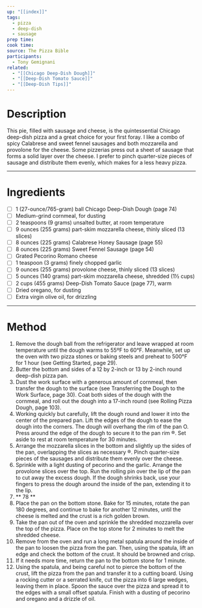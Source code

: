 ```yaml
---
up: "[[index]]"
tags:
  - pizza
  - deep-dish
  - sausage
prep time: 
cook time: 
source: The Pizza Bible
participants:
  - Tony Gemignani
related:
  - "[[Chicago Deep-Dish Dough]]"
  - "[[Deep-Dish Tomato Sauce]]"
  - "[[Deep-Dish Tips]]"
---
```

# Description
This pie, filled with sausage and cheese, is the quintessential Chicago deep-dish pizza and a great choice for your first foray. I like a combo of spicy Calabrese and sweet fennel sausages and both mozzarella and provolone for the cheese. Some pizzerias press out a sheet of sausage that forms a solid layer over the cheese. I prefer to pinch quarter-size pieces of sausage and distribute them evenly, which makes for a less heavy pizza.

---

# Ingredients
- [ ] 1 (27-ounce/765-gram) ball Chicago Deep-Dish Dough (page 74)
- [ ] Medium-grind cornmeal, for dusting
- [ ] 2 teaspoons (9 grams) unsalted butter, at room temperature
- [ ] 9 ounces (255 grams) part-skim mozzarella cheese, thinly sliced (13 slices)
- [ ] 8 ounces (225 grams) Calabrese Honey Sausage (page 55)
- [ ] 8 ounces (225 grams) Sweet Fennel Sausage (page 54)
- [ ] Grated Pecorino Romano cheese
- [ ] 1 teaspoon (3 grams) finely chopped garlic
- [ ] 9 ounces (255 grams) provolone cheese, thinly sliced (13 slices)
- [ ] 5 ounces (140 grams) part-skim mozzarella cheese, shredded (1½ cups)
- [ ] 2 cups (455 grams) Deep-Dish Tomato Sauce (page 77), warm
- [ ] Dried oregano, for dusting
- [ ] Extra virgin olive oil, for drizzling

---

# Method
1. Remove the dough ball from the refrigerator and leave wrapped at room temperature until the dough warms to 55ºF to 60°F. Meanwhile, set up the oven with two pizza stones or baking steels and preheat to 500°F for 1 hour (see Getting Started, page 29).
2. Butter the bottom and sides of a 12 by 2-inch or 13 by 2-inch round deep-dish pizza pan.
3. Dust the work surface with a generous amount of cornmeal, then transfer the dough to the surface (see Transferring the Dough to the Work Surface, page 30). Coat both sides of the dough with the cornmeal, and roll out the dough into a 17-inch round (see Rolling Pizza Dough, page 103).
4. Working quickly but carefully, lift the dough round and lower it into the center of the prepared pan. Lift the edges of the dough to ease the dough into the corners. The dough will overhang the rim of the pan O. Press around the edge of the dough to secure it to the pan rim ®. Set aside to rest at room temperature for 30 minutes.
5. Arrange the mozzarella slices in the bottom and slightly up the sides of the pan, overlapping the slices as necessary ®. Pinch quarter-size pieces of the sausages and distribute them evenly over the cheese.
6. Sprinkle with a light dusting of pecorino and the garlic. Arrange the provolone slices over the top. Run the rolling pin over the lip of the pan to cut away the excess dough. If the dough shrinks back, use your fingers to press the dough around the inside of the pan, extending it to the lip.
7. ** 78 **
8. Place the pan on the bottom stone. Bake for 15 minutes, rotate the pan 180 degrees, and continue to bake for another 12 minutes, until the cheese is melted and the crust is a rich golden brown.
9. Take the pan out of the oven and sprinkle the shredded mozzarella over the top of the pizza. Place on the top stone for 2 minutes to melt the shredded cheese.
10. Remove from the oven and run a long metal spatula around the inside of the pan to loosen the pizza from the pan. Then, using the spatula, lift an edge and check the bottom of the crust. It should be browned and crisp.
11. If it needs more time, return the pan to the bottom stone for 1 minute.
12. Using the spatula, and being careful not to pierce the bottom of the crust, lift the pizza from the pan and transfer it to a cutting board. Using a rocking cutter or a serrated knife, cut the pizza into 6 large wedges, leaving them in place. Spoon the sauce over the pizza and spread it to the edges with a small offset spatula. Finish with a dusting of pecorino and oregano and a drizzle of oil.